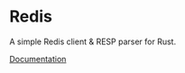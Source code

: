 # Redis

A simple Redis client & RESP parser for Rust.

[Documentation](https://appellation.github.io/redis-rs/redis/)
